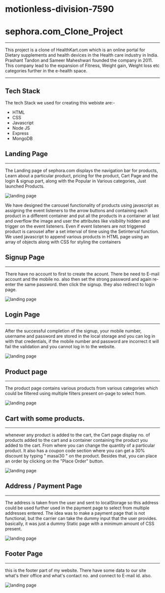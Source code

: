 # motionless-division-7590

# sephora.com_Clone_Project
---

 This project is a clone of HealthKart.com which is an online portal for Dietary supplements and health devices in the Health care industry in India. Prashant Tandon and Sameer Maheshwari founded the company in 2011.
 This company lead to the expansion of Fitness, Weight gain, Weight loss etc categories further in the e-health space. 


----
## Tech Stack 

The tech Stack we used for creating this webiste are:-
+ HTML
+ CSS
+ Javascript
+ Node JS
+ Express
+ MongoDB


## Landing Page
-----

The Landing page of sephora.com displays the navigation bar for products, Learn about a particular product, pricing for the product, Cart Page and the login & signup part, along with the Popular in Various categories, Just launched Products.


![landing page](https://github.com/Rohit2216/motionless-division-7590/blob/main/Frontend/images/landing.png?raw=true  "Logo Title Text 1")

We have designed the carousel functionality of products using javascript as assigning the event listeners to the arrow buttons and containing each product in a different container and put all the products in a container at last and overflow the image and user the attributes like visibility hidden and trigger on the event listeners. Even if event listeners are not triggered product is carousel after a set interval of time using the Setinterval function. 
We used javascript to append various products in HTML page using an array of objects along with CSS for styling the containers 

## Signup Page
-----

There have no account to first to create the acount. There be need to E-mail account  and the mobile no. also then set the strong password  and again re-enter the same password. then click the signup. they also redirect to  login page.

![landing page](https://github.com/Rohit2216/motionless-division-7590/blob/main/Frontend/images/register.png?raw=true "Logo Title Text 1")


## Login Page
-----

After the successful completion of the signup, your mobile number, username and password are stored in the local storage and you can log in with that credentials, if the mobile number and password are incorrect it will fail the validation and you cannot log in to the website.

![landing page](https://github.com/Rohit2216/motionless-division-7590/blob/main/Frontend/images/login.png?raw=true "Logo Title Text 1")



## Product page 
-----

The product page contains various products from various categories which could be filtered using multiple filters present on-page to select from.
  

![landing page](https://github.com/Rohit2216/motionless-division-7590/blob/main/Frontend/images/product%20display.png?raw=true  "Logo Title Text 1")

## Cart with some products.
------

whenever any product is added to the cart, the Cart page display no. of products added to the cart and a container containing the product you added to the cart.
 From where you can change the quantity of a particular product. It also has a  coupon code section where you can get a 30% discount by typing " masai30 " on the product.
Besides that, you can place an order by clicking on the "Place Order" button.

![landing page](https://github.com/Rohit2216/motionless-division-7590/blob/main/Frontend/images/cart.png?raw=true  "Logo Title Text 1")


## Address / Payment Page 
------
The address is taken from the user and sent to localStorage so this address could be used further used in the payment page to select from multiple addresses entered.
The idea was to make a payment page that is not functional, but the carrier can take the dummy input that the user provides. basically, it was just a dummy Static page with a minimum amount of CSS present.

![landing page](https://github.com/Rohit2216/gas-scarecrow-3264/blob/main/images/2023-01-28%20(6).png?raw=true  "Logo Title Text 1")


## Footer Page
------

this is the footer part of my website. There have some data to  our site what's their office and what's contact no. and connect to E-mail id. also.

![landing page](https://github.com/Rohit2216/motionless-division-7590/blob/main/Frontend/images/footer.png?raw=true  "Logo Title Text 1")
